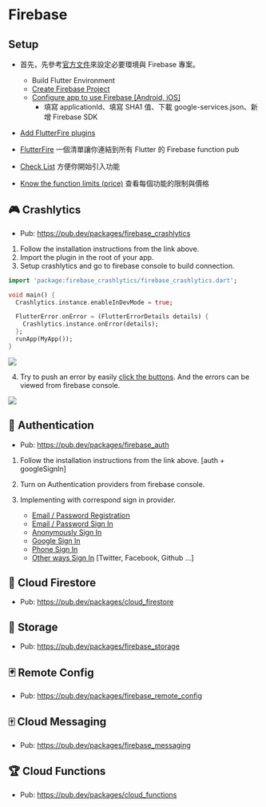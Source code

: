 # Firebase

## Setup

* 首先，先參考[官方文件](https://firebase.google.com/docs/flutter/setup)來設定必要環境與 Firebase 專案。

  * Build Flutter Environment
  * [Create Firebase Project](https://console.firebase.google.com)
  * [Configure app to use Firebase [Android, iOS]](https://firebase.google.com/docs/flutter/setup#configure_to_use_firebase)
    * 填寫 applicationId、填寫 SHA1 值、下載 google-services.json、新增 Firebase SDK
  
*  [Add FlutterFire plugins](https://firebase.google.com/docs/flutter/setup#add_flutterfire_plugins)
   
* [FlutterFire](https://firebaseopensource.com/projects/flutter/plugins/) 一個清單讓你連結到所有 Flutter 的 Firebase function pub

* [Check List](https://firebase.google.com/support/guides/launch-checklist) 方便你開始引入功能

* [Know the function limits (price)](https://firebase.google.com/pricing) 查看每個功能的限制與價格

  


## 🎮 Crashlytics
* Pub: https://pub.dev/packages/firebase_crashlytics

1. Follow the installation instructions from the link above.
2. Import the plugin in the root of your app.
3. Setup crashlytics and go to firebase console to build connection.

```dart
import 'package:firebase_crashlytics/firebase_crashlytics.dart';

void main() {
  Crashlytics.instance.enableInDevMode = true;

  FlutterError.onError = (FlutterErrorDetails details) {
    Crashlytics.instance.onError(details);
  };
  runApp(MyApp());
}
```
![](D:\Project\Flutter\Flutterpedia\firebase\readme_assets\crashlytics1.jpg)

4. Try to push an error by easily [click the buttons](lib/crashlytics/crash_screen.dart). And the errors can be viewed from firebase console.

![](D:\Project\Flutter\Flutterpedia\firebase\readme_assets\crashlytics2.jpg)

   

## 🎰 Authentication
* Pub: https://pub.dev/packages/firebase_auth
1. Follow the installation instructions from the link above. [auth + googleSignIn]

2. Turn on Authentication providers from firebase console.

3. Implementing with correspond sign in provider.

   * [Email / Password Registration](lib/auth/register_screen.dart)
   * [Email / Password Sign In](lib/auth/email_pwd_sign_in_form.dart)
   * [Anonymously Sign In](lib/auth/anonymously_sign_in.dart)
   * [Google Sign In](lib/auth/google_sign_in.dart)
   * [Phone Sign In](lib/auth/phone_sign_in.dart)
   * [Other ways Sign In](lib/auth/other_sign_in.dart) [Twitter, Facebook, Github ...]

   

## 🎲 Cloud Firestore
* Pub: https://pub.dev/packages/cloud_firestore

## 🎴 Storage
* Pub: https://pub.dev/packages/firebase_storage

## 🃏 Remote Config
* Pub: https://pub.dev/packages/firebase_remote_config

## 🀄 Cloud Messaging
* Pub: https://pub.dev/packages/firebase_messaging

## 🏆 Cloud Functions
* Pub: https://pub.dev/packages/cloud_functions


















